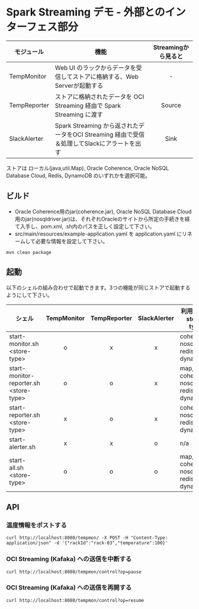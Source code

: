 # Spark Streaming デモ - 外部とのインターフェス部分

| モジュール | 機能 | Streamingから見ると |
|-----------|------|:------------------:|
| TempMonitor | Web UI のラックからデータを受信してストアに格納する、Web Serverが起動する         | - |
| TempReporter  | ストアに格納されたデータを OCI Streaming 経由で Spark Streaming に渡す        | Source |
| SlackAlerter | Spark Streaming から返されたデータをOCI Streaming 経由で受信＆処理してSlackにアラートを出す | Sink |

ストアは ローカル(java,util.Map), Oracle Coherence, Oracle NoSQL Database Cloud, Redis, DynamoDB のいずれかを選択可能。

## ビルド

- Oracle Coherence用のjar(coherence.jar), Oracle NoSQL Database Cloud用のjar(nosqldriver.jar)は、それぞれOracleのサイトから所定の手続きを経て入手し、pom.xml, .sh内のパスを正しく設定して下さい。
- src/main/resources/example-application.yaml を application.yaml にリネームして必要な情報を設定して下さい。

```
mvn clean package
```


## 起動

以下のシェルの組み合わせで起動できます。3つの機能が同じストアで起動するようにして下さい。

| シェル                                  | TempMonitor | TempReporter | SlackAlerter | 利用可能な store-type                   |
|----------------------------------------|:------------:|:------------:|:------------:|----------------------------------------|
|start-monitor.sh \<store-type\>         |      o       |      x       |      x       | coherence, nosql, redis, dynamodb      |
|start-monitor-reporter.sh \<store-type\>|      o       |      o       |      x       | map, coherence, nosql, redis, dynamodb |
|start-reporter.sh \<store-type\>        |      x       |      o       |      x       | coherence, nosql, redis, dynamodb      |
|start-alerter.sh                        |      x       |      x       |      o       | n/a                                    |
|start-all.sh \<store-type\>             |      o       |      o       |      o       | map, coherence, nosql, redis, dynamodb |


## API

### 温度情報をポストする

```
curl http://localhost:8080/tempmon/ -X POST -H "Content-Type: application/json" -d '{"rackId":"rack-03","temperature":100}'
```

### OCI Streaming (Kafaka) への送信を中断する

```
curl http://localhost:8080/tempmon/control?op=pause
```

### OCI Streaming (Kafaka) への送信を再開する


```
curl http://localhost:8080/tempmon/control?op=resume
```


